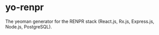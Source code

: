 # yo-renpr
The yeoman generator for the RENPR stack (React.js, Rx.js, Express.js, Node.js, PostgreSQL).
